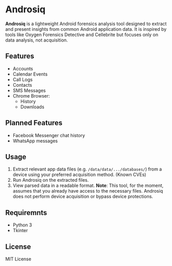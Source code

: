 # Androsiq

**Androsiq** is a lightweight Android forensics analysis tool designed to extract and present insights from common Android application data. It is inspired by tools like Oxygen Forensics Detective and Cellebrite but focuses only on data analysis, not acquisition.

## Features

- Accounts
- Calendar Events
- Call Logs
- Contacts
- SMS Messages
- Chrome Browser:
  - History
  - Downloads

## Planned Features

- Facebook Messenger chat history
- WhatsApp messages

## Usage

1. Extract relevant app data files (e.g. `/data/data/.../databases/`) from a device using your preferred acquisition method. (Known CVEs)
2. Run Androsiq on the extracted files.
3. View parsed data in a readable format.
**Note**: This tool, for the moment, assumes that you already have access to the necessary files. Androsiq does not perform device acquisition or bypass device protections.

## Requiremnts

- Python 3
- Tkinter

## License

MIT License
